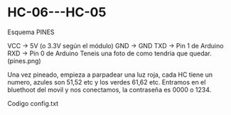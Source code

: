 # HC-06---HC-05

Esquema PINES

VCC → 5V (o 3.3V según el módulo)
GND → GND
TXD → Pin 1 de Arduino
RXD → Pin 0 de Arduino
Teneis una foto de como tendria que quedar. (pines.png)


Una vez pineado, empieza a parpadear una luz roja, cada HC tiene un numero, azules son 51,52 etc y los verdes 61,62 etc. Entramos en el bluethoot del movil y nos conectamos, la contraseña es 0000 o 1234.

Codigo config.txt
